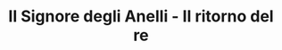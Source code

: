 ---
layout: post
title: Il Signore degli Anelli - Il ritorno del re
director: Peter Jackson
year: 2003
cover: https://images.mubicdn.net/images/film/2112/cache-47819-1546470042/image-w1280.jpg
imdb_id: tt0167260
---